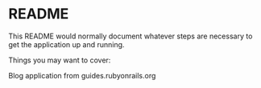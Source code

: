 # README

This README would normally document whatever steps are necessary to get the
application up and running.

Things you may want to cover:

Blog application from guides.rubyonrails.org
